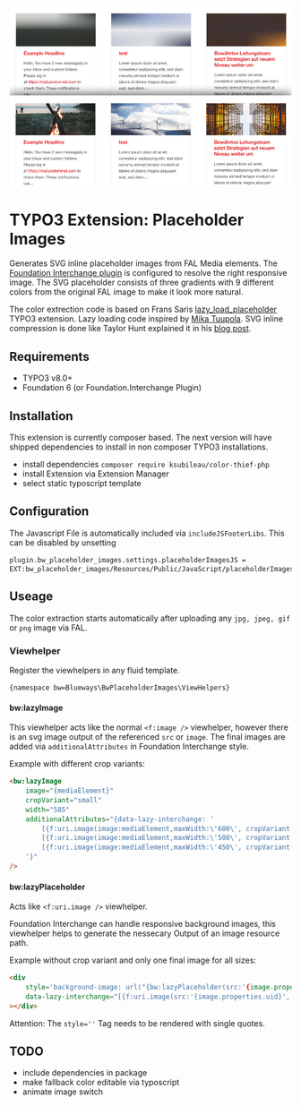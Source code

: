 ![](Documentation/example.jpg)

# TYPO3 Extension: Placeholder Images

Generates SVG inline placeholder images from FAL Media elements. The [Foundation Interchange plugin](https://foundation.zurb.com/sites/docs/interchange.html) is configured to resolve the right responsive image. The SVG placeholder consists of three gradients with 9 different colors from the original FAL image to make it look more natural.

The color extrection code is based on Frans Saris [lazy_load_placeholder](https://github.com/fsaris/lazy_load_placeholder) TYPO3 extension.
Lazy loading code inspired by [Mika Tuupola](https://appelsiini.net/projects/lazyload/). SVG inline compression is done like Taylor Hunt explained it in his [blog post](https://codepen.io/tigt/post/optimizing-svgs-in-data-uris).

## Requirements

- TYPO3 v8.0+
- Foundation 6 (or Foundation.Interchange Plugin)


## Installation

This extension is currently composer based. The next version will have shipped dependencies to install in non composer TYPO3 installations.

- install dependencies ```composer require ksubileau/color-thief-php```
- install Extension via Extension Manager
- select static typoscript template

## Configuration

The Javascript File is automatically included via ```includeJSFooterLibs```. This can be disabled by unsetting

```
plugin.bw_placeholder_images.settings.placeholderImagesJS = EXT:bw_placeholder_images/Resources/Public/JavaScript/placeholderImages.js
```

## Useage

The color extraction starts automatically after uploading any ```jpg, jpeg, gif``` or ```png``` image via FAL.

### Viewhelper

Register the viewhelpers in any fluid template.

```
{namespace bw=Blueways\BwPlaceholderImages\ViewHelpers}
```
#### bw:lazyImage

This viewhelper acts like the normal ```<f:image />``` viewhelper, however there is an svg image output of the referenced ```src``` or ```image```. The final images are added via ```additionalAttributes``` in Foundation Interchange style.

Example with different crop variants:

```html
<bw:lazyImage
    image="{mediaElement}"
    cropVariant="small"
    width="585"
    additionalAttributes="{data-lazy-interchange: '
        [{f:uri.image(image:mediaElement,maxWidth:\'600\', cropVariant:\'small\')}, small],
        [{f:uri.image(image:mediaElement,maxWidth:\'500\', cropVariant:\'medium\')}, medium],
        [{f:uri.image(image:mediaElement,maxWidth:\'450\', cropVariant:\'large\')}, large]
    '}"
/>
```

#### bw:lazyPlaceholder

Acts like ```<f:uri.image />``` viewhelper.

Foundation Interchange can handle responsive background images, this viewhelper helps to generate the nessecary Output of an image resource path.

Example without crop variant and only one final image for all sizes:

```html
<div
    style='background-image: url("{bw:lazyPlaceholder(src:'{image.properties.uid}')}");'
    data-lazy-interchange="[{f:uri.image(src:'{image.properties.uid}', maxWidth:'640')}, small]"
></div>
```
Attention: The ```style=''``` Tag needs to be rendered with single quotes.


## TODO

* include dependencies in package
* make fallback color editable via typoscript
* animate image switch
